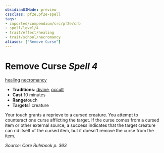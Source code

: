 ```yaml
---
obsidianUIMode: preview
cssclass: pf2e,pf2e-spell
tags:
- imported/compendium/src/pf2e/crb
- spell/level/4
- trait/effect/healing
- trait/school/necromancy
aliases: ["Remove Curse"]
---
```

# Remove Curse *Spell 4*   
[healing](healing.md)  [necromancy](necromancy.md)  

- **Traditions**: [divine](divine.md), [occult](occult.md)
- **Cast** 10 minutes 
- **Range**touch
- **Targets**1 creature

Your touch grants a reprieve to a cursed creature. You attempt to counteract one curse afflicting the target. If the curse comes from a cursed item or other external source, a success indicates that the target creature can rid itself of the cursed item, but it doesn't remove the curse from the item.

*Source: Core Rulebook p. 363*
